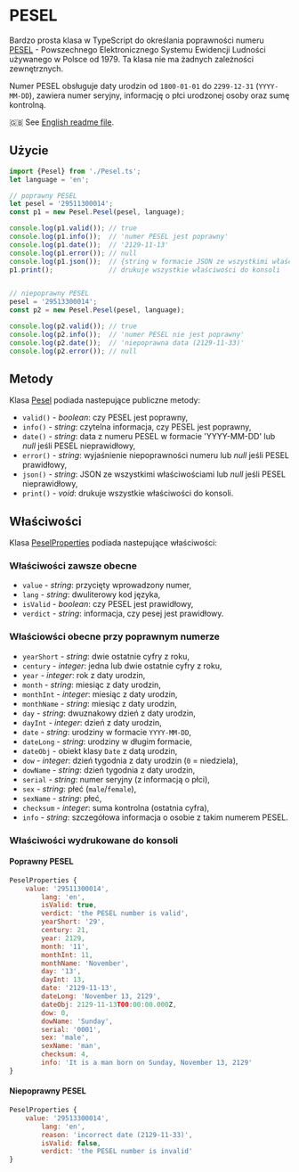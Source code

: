 # PESEL

Bardzo prosta klasa w TypeScript do określania poprawności numeru [PESEL](https://pl.wikipedia.org/wiki/PESEL) - Powszechnego Elektronicznego Systemu Ewidencji Ludności używanego w Polsce od 1979. Ta klasa nie ma żadnych zależności zewnętrznych.

Numer PESEL obsługuje daty urodzin od `1800-01-01` do `2299-12-31` (`YYYY-MM-DD`), zawiera numer seryjny, informację o płci urodzonej osoby oraz sumę kontrolną.

🇬🇧 See [English readme file](README.md).

## Użycie

```typescript
import {Pesel} from './Pesel.ts';
let language = 'en';

// poprawny PESEL
let pesel = '29511300014';
const p1 = new Pesel.Pesel(pesel, language);

console.log(p1.valid()); // true
console.log(p1.info());  // 'numer PESEL jest poprawny'
console.log(p1.date());  // '2129-11-13'
console.log(p1.error()); // null
console.log(p1.json());  // {string w formacie JSON ze wszystkimi właściwościami}
p1.print();              // drukuje wszystkie właściwości do konsoli


// niepoprawny PESEL
pesel = '29513300014';
const p2 = new Pesel.Pesel(pesel, language);

console.log(p2.valid()); // true
console.log(p2.info());  // 'numer PESEL nie jest poprawny'
console.log(p2.date());  // 'niepoprawna data (2129-11-33)'
console.log(p2.error()); // null
```

## Metody

Klasa [Pesel](./bin/Pesel.ts) podiada nastepujące publiczne metody:

- `valid()` - _boolean_: czy PESEL jest poprawny,
- `info()` - _string_: czytelna informacja, czy PESEL jest poprawny,
- `date()` - _string_: data z numeru PESEL w formacie 'YYYY-MM-DD' lub _null_ jeśli PESEL nieprawidłowy,
- `error()` - _string_: wyjaśnienie niepoprawności numeru lub _null_ jeśli PESEL prawidłowy,
- `json()` - _string_: JSON ze wszystkimi właściwościami lub _null_ jeśli PESEL nieprawidłowy,
- `print()` - _void_: drukuje wszystkie właściwości do konsoli.

## Właściwości

Klasa [PeselProperties](./bin/Pesel.ts) podiada nastepujące właściwości:

### Właściwości zawsze obecne

- `value` - _string_: przycięty wprowadzony numer,
- `lang` - _string_: dwuliterowy kod języka,
- `isValid` - _boolean_: czy PESEL jest prawidłowy,
- `verdict` - _string_: informacja, czy pesej jest prawidłowy.

### Właściowści obecne przy poprawnym numerze

- `yearShort` - _string_: dwie ostatnie cyfry z roku,
- `century` - _integer_: jedna lub dwie ostatnie cyfry z roku,
- `year` - _integer_: rok z daty urodzin,
- `month` - _string_: miesiąc z daty urodzin,
- `monthInt` - _integer_: miesiąc z daty urodzin,
- `monthName` - _string_: miesiąc z daty urodzin,
- `day` - _string_: dwuznakowy dzień z daty urodzin,
- `dayInt` - _integer_: dzień z daty urodzin,
- `date` - _string_: urodziny w formacie `YYYY-MM-DD`,
- `dateLong` - _string_: urodziny w długim formacie,
- `dateObj` - obiekt klasy `Date` z datą urodzin,
- `dow` - _integer_: dzień tygodnia z daty urodzin (`0` = niedziela),
- `dowName` - _string_: dzień tygodnia z daty urodzin,
- `serial` - _string_: numer seryjny (z informacją o płci),
- `sex` - _string_: płeć (`male`/`female`),
- `sexName` - _string_: płeć,
- `checksum` - _integer_: suma kontrolna (ostatnia cyfra),
- `info` - _string_: szczegółowa informacja o osobie z takim numerem PESEL.

### Właściwości wydrukowane do konsoli

#### Poprawny PESEL

```javascript
PeselProperties {
    value: '29511300014',
        lang: 'en',
        isValid: true,
        verdict: 'the PESEL number is valid',
        yearShort: '29',
        century: 21,
        year: 2129,
        month: '11',
        monthInt: 11,
        monthName: 'November',
        day: '13',
        dayInt: 13,
        date: '2129-11-13',
        dateLong: 'November 13, 2129',
        dateObj: 2129-11-13T00:00:00.000Z,
        dow: 0,
        dowName: 'Sunday',
        serial: '0001',
        sex: 'male',
        sexName: 'man',
        checksum: 4,
        info: 'It is a man born on Sunday, November 13, 2129'
}
```

#### Niepoprawny PESEL

```javascript
PeselProperties {
    value: '29513300014',
        lang: 'en',
        reason: 'incorrect date (2129-11-33)',
        isValid: false,
        verdict: 'the PESEL number is invalid'
}
```
